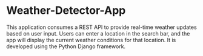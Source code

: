 # Weather-Detector-App
 This application consumes a REST API to provide real-time weather updates based on user input. Users can enter a location in the search bar, and the app will display the current weather conditions for that location. It is developed using the Python Django framework.
